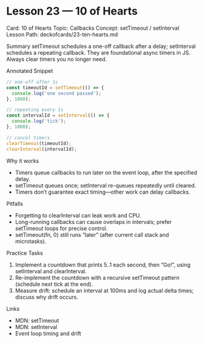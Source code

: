 # Lesson 23 — 10 of Hearts
Card: 10 of Hearts
Topic: Callbacks
Concept: setTimeout / setInterval
Lesson Path: deckofcards/23-ten-hearts.md

Summary
setTimeout schedules a one-off callback after a delay; setInterval schedules a repeating callback. They are foundational async timers in JS. Always clear timers you no longer need.

Annotated Snippet
```js
// one-off after 1s
const timeoutId = setTimeout(() => {
  console.log('one second passed');
}, 1000);

// repeating every 1s
const intervalId = setInterval(() => {
  console.log('tick');
}, 1000);

// cancel timers
clearTimeout(timeoutId);
clearInterval(intervalId);
```

Why it works
- Timers queue callbacks to run later on the event loop, after the specified delay.
- setTimeout queues once; setInterval re-queues repeatedly until cleared.
- Timers don’t guarantee exact timing—other work can delay callbacks.

Pitfalls
- Forgetting to clearInterval can leak work and CPU.
- Long-running callbacks can cause overlaps in intervals; prefer setTimeout loops for precise control.
- setTimeout(fn, 0) still runs “later” (after current call stack and microtasks).

Practice Tasks
1) Implement a countdown that prints 5..1 each second, then “Go!”, using setInterval and clearInterval.
2) Re-implement the countdown with a recursive setTimeout pattern (schedule next tick at the end).
3) Measure drift: schedule an interval at 100ms and log actual delta times; discuss why drift occurs.

Links
- MDN: setTimeout
- MDN: setInterval
- Event loop timing and drift